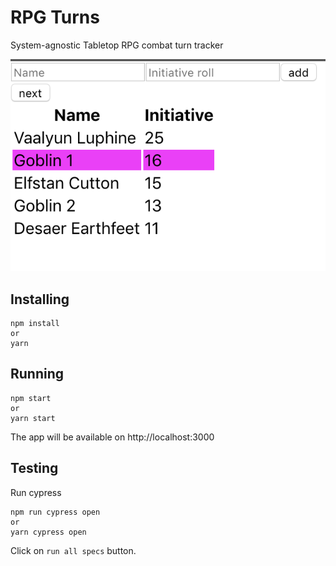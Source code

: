 # RPG Turns

System-agnostic Tabletop RPG combat turn tracker

![screenshot](assets/screenshot.png)

## Installing

```
npm install
or
yarn
```

## Running

```
npm start
or
yarn start
```

The app will be available on http://localhost:3000

## Testing

Run cypress
```
npm run cypress open
or
yarn cypress open
```
Click on `run all specs` button.

